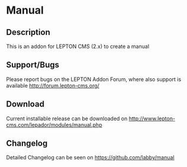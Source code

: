# Manual

## Description
This is an addon for LEPTON CMS (2.x) to create a manual

## Support/Bugs
Please report bugs on the LEPTON Addon Forum, where also support is available
http://forum.lepton-cms.org/

## Download
Current installable release can be downloaded on
http://www.lepton-cms.com/lepador/modules/manual.php

## Changelog
Detailed Changelog can be seen on
https://github.com/labby/manual

